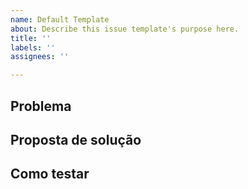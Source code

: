 ```yaml
---
name: Default Template
about: Describe this issue template's purpose here.
title: ''
labels: ''
assignees: ''

---
```


## Problema


## Proposta de solução


## Como testar
